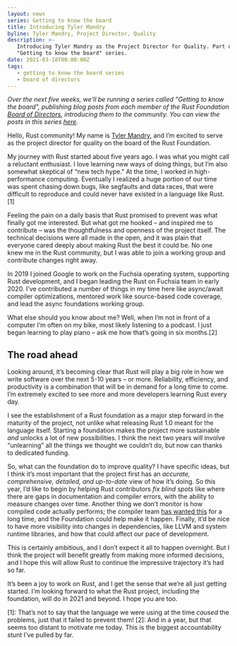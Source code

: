 ```yaml
---
layout: news
series: Getting to know the board
title: Introducing Tyler Mandry
byline: Tyler Mandry, Project Director, Quality
description: >-
   Introducing Tyler Mandry as the Project Director for Quality. Part of the
   "Getting to know the board" series.
date: 2021-03-18T00:00:00Z
tags:
   - getting to know the board series
   - board of directors
---
```

*Over the next five weeks, we'll be running a series called "Getting to know the board", publishing blog posts from each member of the Rust Foundation [Board of Directors](/board), introducing them to the community. You can view the posts in this series [here](/tags/getting%20to%20know%20the%20board%20series/).*

Hello, Rust community\! My name is [Tyler Mandry](https://tmandry.gitlab.io/blog/), and I’m excited to serve as the project director for quality on the board of the Rust Foundation.

My journey with Rust started about five years ago. I was what you might call a reluctant enthusiast. I love learning new ways of doing things, but I’m also somewhat skeptical of “new tech hype.” At the time, I worked in high-performance computing. Eventually I realized a huge portion of our time was spent chasing down bugs, like segfaults and data races, that were difficult to reproduce and could never have existed in a language like Rust.\[1\]

Feeling the pain on a daily basis that Rust promised to prevent was what finally got me interested. But what got me hooked – and inspired me to contribute – was the thoughtfulness and openness of the project itself. The technical decisions were all made in the open, and it was plain that everyone cared deeply about making Rust the best it could be. No one knew me in the Rust community, but I was able to join a working group and contribute changes right away.

In 2019 I joined Google to work on the Fuchsia operating system, supporting Rust development, and I began leading the Rust on Fuchsia team in early 2020. I’ve contributed a number of things in my time here like async/await compiler optimizations, mentored work like source-based code coverage, and lead the async foundations working group.

What else should you know about me? Well, when I’m not in front of a computer I’m often on my bike, most likely listening to a podcast. I just began learning to play piano – ask me how that’s going in six months.\[2\]

## The road ahead

Looking around, it’s becoming clear that Rust will play a big role in how we write software over the next 5-10 years – or more. Reliability, efficiency, and productivity is a combination that will be in demand for a long time to come. I’m extremely excited to see more and more developers learning Rust every day.

I see the establishment of a Rust foundation as a major step forward in the maturity of the project, not unlike what releasing Rust 1.0 meant for the language itself. Starting a foundation makes the project more sustainable *and* unlocks a lot of new possibilities. I think the next two years will involve “unlearning” all the things we thought we couldn’t do, but now can thanks to dedicated funding.

So, what can the foundation do to improve quality? I have specific ideas, but I think it’s most important that the project first has an *accurate, comprehensive, detailed, and up-to-date* view of how it’s doing. So this year, I’d like to begin by helping Rust contributors *fix blind spots* like where there are gaps in documentation and compiler errors, with the ability to measure changes over time. Another thing we don’t monitor is how compiled code actually performs; the compiler team [has wanted this](https://internals.rust-lang.org/t/help-needed-corpus-for-measuring-runtime-performance-of-generated-code/6794) for a long time, and the Foundation could help make it happen. Finally, it’d be nice to have more visibility into changes in dependencies, like LLVM and system runtime libraries, and how that could affect our pace of development.

This is certainly ambitious, and I don’t expect it all to happen overnight. But I think the project will benefit greatly from making more informed decisions, and I hope this will allow Rust to continue the impressive trajectory it’s had so far.

It’s been a joy to work on Rust, and I get the sense that we’re all just getting started. I’m looking forward to what the Rust project, including the foundation, will do in 2021 and beyond. I hope you are too.

\[1\]: That’s not to say that the language we were using at the time *caused* the problems, just that it failed to prevent them\! \[2\]: And in a year, but that seems too distant to motivate me today. This is the biggest accountability stunt I’ve pulled by far.